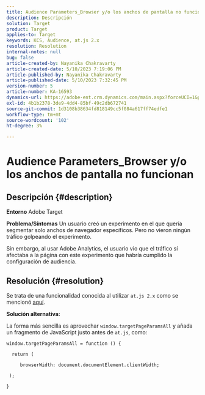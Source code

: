 ```yaml
---
title: Audience Parameters_Browser y/o los anchos de pantalla no funcionan
description: Descripción
solution: Target
product: Target
applies-to: Target
keywords: KCS, Audience, at.js 2.x
resolution: Resolution
internal-notes: null
bug: false
article-created-by: Nayanika Chakravarty
article-created-date: 5/10/2023 7:19:06 PM
article-published-by: Nayanika Chakravarty
article-published-date: 5/10/2023 7:32:45 PM
version-number: 5
article-number: KA-16593
dynamics-url: https://adobe-ent.crm.dynamics.com/main.aspx?forceUCI=1&pagetype=entityrecord&etn=knowledgearticle&id=33aea286-67ef-ed11-8849-6045bd006239
exl-id: 4b1b2378-3de9-4dd4-85bf-49c2db672741
source-git-commit: 1d3108b38634fd818149cc5f084a617ff74edfe1
workflow-type: tm+mt
source-wordcount: '102'
ht-degree: 3%

---
```


# Audience Parameters_Browser y/o los anchos de pantalla no funcionan

## Descripción {#description}

<b>Entorno</b>
Adobe Target


<b>Problema/Síntomas</b>
Un usuario creó un experimento en el que quería segmentar solo anchos de navegador específicos. Pero no vieron ningún tráfico golpeando el experimento.

Sin embargo, al usar Adobe Analytics, el usuario vio que el tráfico sí afectaba a la página con este experimento que habría cumplido la configuración de audiencia.


## Resolución {#resolution}


Se trata de una funcionalidad conocida al utilizar `at.js 2.x` como se mencionó [aquí](https://experienceleague.adobe.com/docs/target-dev/developer/client-side/at-js-implementation/upgrading-from-atjs-1x-to-atjs-20.html?lang=es).

<b>Solución alternativa:</b>

La forma más sencilla es aprovechar `window.targetPageParamsAll` y añada un fragmento de JavaScript justo antes de `at.js`, como:


```
window.targetPageParamsAll = function () {

  return (

     browserWidth: document.documentElement.clientWidth;

 );

}
```
